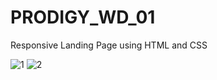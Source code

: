 # PRODIGY_WD_01
Responsive Landing Page using HTML and CSS

![1](https://github.com/Devharsh434/PRODIGY_WD_01/assets/136671590/6be5b901-6453-432a-b686-5760c6727483)
![2](https://github.com/Devharsh434/PRODIGY_WD_01/assets/136671590/1170744c-84d7-49ba-86cf-cfdc0dd886ee)
